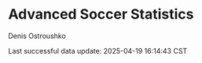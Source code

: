 # Advanced Soccer Statistics
Denis Ostroushko

<!-- gfm -->

Last successful data update: 2025-04-19 16:14:43 CST
